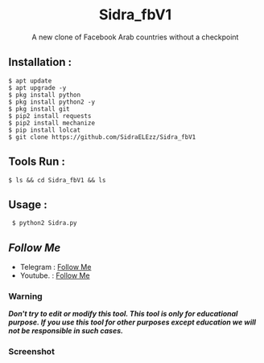 <h1 align="center">Sidra_fbV1</h1>
<p align="center">A new clone of Facebook Arab countries without a checkpoint</p>




## Installation :
```
$ apt update
$ apt upgrade -y
$ pkg install python
$ pkg install python2 -y
$ pkg install git
$ pip2 install requests
$ pip2 install mechanize
$ pip install lolcat
$ git clone https://github.com/SidraELEzz/Sidra_fbV1
```

## Tools Run :
```
$ ls && cd Sidra_fbV1 && ls
```

## Usage :
```
 $ python2 Sidra.py
```

## ***Follow Me***
* Telegram : [Follow Me](https://t.me/TT_RQ)
* Youtube. : [Follow Me](https://youtube.com/channel/UCzFviFYCOJI4IwhdVOQTqIw)

### Warning

***Don't try to edit or modify this tool. This tool is only for educational purpose. If you use this tool for other purposes except education we will not be responsible in such cases.***

### Screenshot
<br>
<p align="center">
<img https://raw.githubusercontent.com/SidraELEzz/Sidra_fbV1/main/Screenshot_2021-01-01-11-03-27.png"/>
</p>


